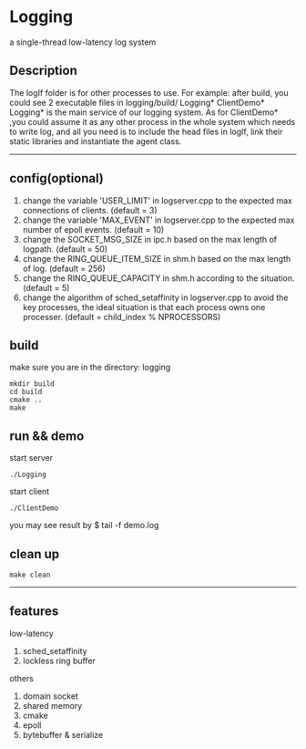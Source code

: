 # Logging
a single-thread low-latency log system

## Description
The logIf folder is for other processes to use.
For example:
after build, you could see 2 executable files in logging/build/   Logging* ClientDemo*
Logging* is the main service of our logging system.
As for ClientDemo* ,you could assume it as any other process in the whole system which needs to write log,
and all you need is to include the head files in logIf, link their static libraries and instantiate the agent class.

***
## config(optional)
1. change the variable 'USER_LIMIT' in logserver.cpp to the expected max connections of clients. (default = 3)
2. change the variable 'MAX_EVENT' in logserver.cpp to the expected max number of epoll events. (default = 10)
3. change the SOCKET_MSG_SIZE in ipc.h based on the max length of logpath. (default = 50)
4. change the RING_QUEUE_ITEM_SIZE in shm.h based on the max length of log. (default = 256)
5. change the RING_QUEUE_CAPACITY in shm.h according to the situation. (default = 5)
6. change the algorithm of sched_setaffinity in logserver.cpp to avoid the key processes, the ideal situation is that each
process owns one processer. (default = child_index % NPROCESSORS)

## build
make sure you are in the directory: logging

```
mkdir build
cd build
cmake ..
make
```

## run && demo

start server
```
./Logging
```

start client
```        
./ClientDemo
```
you may see result by $ tail -f demo.log

## clean up
```
make clean
```

***
## features
low-latency
1. sched_setaffinity
2. lockless ring buffer

others
1. domain socket
2. shared memory
3. cmake
4. epoll
5. bytebuffer & serialize